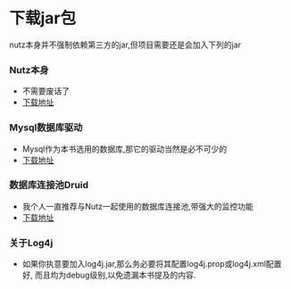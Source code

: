 # 下载jar包

nutz本身并不强制依赖第三方的jar,但项目需要还是会加入下列的jar

### Nutz本身

* 不需要废话了
* [下载地址](http://repo1.maven.org/maven2/org/nutz/nutz/1.b.53/nutz-1.b.53.jar)

### Mysql数据库驱动

* Mysql作为本书选用的数据库,那它的驱动当然是必不可少的
* [下载地址](http://repo1.maven.org/maven2/mysql/mysql-connector-java/5.1.34/mysql-connector-java-5.1.37.jar)

### 数据库连接池Druid

* 我个人一直推荐与Nutz一起使用的数据库连接池,带强大的监控功能
* [下载地址](http://repo1.maven.org/maven2/com/alibaba/druid/1.0.17/druid-1.0.17.jar)

### 关于Log4j

* 如果你执意要加入log4j.jar,那么务必要将其配置log4j.prop或log4j.xml配置好, 而且均为debug级别,以免遗漏本书提及的内容.
